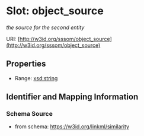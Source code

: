 # Slot: object_source
_the source for the second entity_


URI: [http://w3id.org/sssom/object_source](http://w3id.org/sssom/object_source)



<!-- no inheritance hierarchy -->


## Properties

 * Range: [xsd:string](http://www.w3.org/2001/XMLSchema#string)



## Identifier and Mapping Information







### Schema Source


* from schema: https://w3id.org/linkml/similarity



